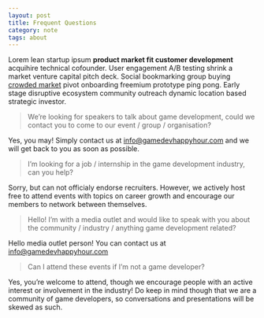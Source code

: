 ```yaml
---
layout: post
title: Frequent Questions
category: note
tags: about
---
```


Lorem lean startup ipsum **product market fit customer development** acquihire technical cofounder. User engagement A/B testing shrink a market venture capital pitch deck. Social bookmarking group buying [crowded market](#) pivot onboarding freemium prototype ping pong. Early stage disruptive ecosystem community outreach dynamic location based strategic investor.

> We’re looking for speakers to talk about game development, could we contact you to come to our event / group / organisation?

Yes, you may! Simply contact us at info@gamedevhappyhour.com and we will get back to you as soon as possible.

> I’m looking for a job / internship in the game development industry, can you help?

Sorry, but can not officialy endorse recruiters. However, we actively host free to attend events with topics on career growth and encourage our members to network between themselves.

> Hello! I’m with a media outlet and would like to speak with you about the community / industry / anything game development related?

Hello media outlet person! You can contact us at info@gamedevhappyhour.com

> Can I attend these events if I’m not a game developer?

Yes, you’re welcome to attend, though we encourage people with an active interest or involvement in the industry! Do keep in mind though that we are a community of game developers, so conversations and presentations will be skewed as such.

